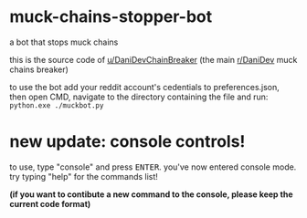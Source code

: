 # muck-chains-stopper-bot
a bot that stops muck chains

this is the source code of [u/DaniDevChainBreaker](https://www.reddit.com/user/DaniDevChainBreaker/) (the main [r/DaniDev](https://www.reddit.com/r/DaniDev/) muck chains breaker)

to use the bot add your reddit account's cedentials to preferences.json, then open CMD, navigate to the directory containing the file and run:
<code>python.exe ./muckbot.py</code>
# new update: console controls!

to use, type "console" and press <kbd>ENTER</kbd>. you've now entered console mode. try typing "help" for the commands list!

**(if you want to contibute a new command to the console, please keep the current code format)**

